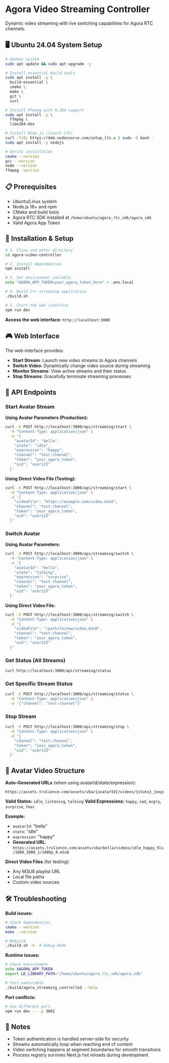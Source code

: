 # Agora Video Streaming Controller

Dynamic video streaming with live switching capabilities for Agora RTC channels.

## 🖥️ Ubuntu 24.04 System Setup

```bash
# Update system
sudo apt update && sudo apt upgrade -y

# Install essential build tools
sudo apt install -y \
  build-essential \
  cmake \
  make \
  git \
  curl

# Install FFmpeg with H.264 support
sudo apt install -y \
  ffmpeg \
  libx264-dev

# Install Node.js (latest LTS)
curl -fsSL https://deb.nodesource.com/setup_lts.x | sudo -E bash -
sudo apt install -y nodejs

# Verify installation
cmake --version
gcc --version
node --version
ffmpeg -version
```

## 📋 Prerequisites

- Ubuntu/Linux system
- Node.js 18+ and npm
- CMake and build tools
- Agora RTC SDK installed at `/home/ubuntu/agora_rtc_sdk/agora_sdk`
- Valid Agora App Token

## 🚀 Installation & Setup

```bash
# 1. Clone and enter directory
cd agora-video-controller

# 2. Install dependencies
npm install

# 3. Set environment variable
echo "AGORA_APP_TOKEN=your_agora_token_here" > .env.local

# 4. Build C++ streaming application
./build.sh

# 5. Start the web interface
npm run dev
```

**Access the web interface:** `http://localhost:3000`

## 🎮 Web Interface

The web interface provides:
- **Start Stream**: Launch new video streams to Agora channels
- **Switch Video**: Dynamically change video source during streaming
- **Monitor Streams**: View active streams and their status
- **Stop Streams**: Gracefully terminate streaming processes

## 🔌 API Endpoints

### Start Avatar Stream

**Using Avatar Parameters (Production):**
```bash
curl -X POST http://localhost:3000/api/streaming/start \
  -H "Content-Type: application/json" \
  -d '{
    "avatarId": "bella",
    "state": "idle",
    "expression": "happy",
    "channel": "test-channel",
    "token": "your_agora_token",
    "uid": "user123"
  }'
```

**Using Direct Video File (Testing):**
```bash
curl -X POST http://localhost:3000/api/streaming/start \
  -H "Content-Type: application/json" \
  -d '{
    "videoFile": "https://example.com/video.m3u8",
    "channel": "test-channel",
    "token": "your_agora_token",
    "uid": "user123"
  }'
```

### Switch Avatar

**Using Avatar Parameters:**
```bash
curl -X POST http://localhost:3000/api/streaming/switch \
  -H "Content-Type: application/json" \
  -d '{
    "avatarId": "bella",
    "state": "talking",
    "expression": "surprise",
    "channel": "test-channel",
    "token": "your_agora_token",
    "uid": "user123"
  }'
```

**Using Direct Video File:**
```bash
curl -X POST http://localhost:3000/api/streaming/switch \
  -H "Content-Type: application/json" \
  -d '{
    "videoFile": "/path/to/new/video.m3u8",
    "channel": "test-channel",
    "token": "your_agora_token",
    "uid": "user123"
  }'
```

### Get Status (All Streams)
```bash
curl http://localhost:3000/api/streaming/status
```

### Get Specific Stream Status
```bash
curl -X POST http://localhost:3000/api/streaming/status \
  -H "Content-Type: application/json" \
  -d '{"channel": "test-channel"}'
```

### Stop Stream
```bash
curl -X POST http://localhost:3000/api/streaming/stop \
  -H "Content-Type: application/json" \
  -d '{
    "channel": "test-channel",
    "token": "your_agora_token",
    "uid": "user123"
  }'
```

## 📁 Avatar Video Structure

**Auto-Generated URLs** (when using avatarId/state/expression):
```
https://assets.trulience.com/assets/vba/{avatarId}/videos/{state}_{expression}_hls/1080_3000_1/1080p_0.m3u8
```

**Valid States:** `idle`, `listening`, `talking`
**Valid Expressions:** `happy`, `sad`, `angry`, `surprise`, `fear`

**Example:**
- `avatarId`: "bella"
- `state`: "idle" 
- `expression`: "happy"
- **Generated URL**: `https://assets.trulience.com/assets/vba/bella/videos/idle_happy_hls/1080_3000_1/1080p_0.m3u8`

**Direct Video Files** (for testing):
- Any M3U8 playlist URL
- Local file paths
- Custom video sources

## 🛠️ Troubleshooting

**Build issues:**
```bash
# Check dependencies
cmake --version
make --version

# Rebuild
./build.sh -d  # Debug mode
```

**Runtime issues:**
```bash
# Check environment
echo $AGORA_APP_TOKEN
export LD_LIBRARY_PATH="/home/ubuntu/agora_rtc_sdk/agora_sdk"

# Test executable
./build/agora_streaming_controlled --help
```

**Port conflicts:**
```bash
# Use different port
npm run dev -- -p 3001
```

## 📝 Notes

- Token authentication is handled server-side for security
- Streams automatically loop when reaching end of content
- Video switching happens at segment boundaries for smooth transitions
- Process registry survives Next.js hot reloads during development